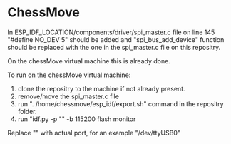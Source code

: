 # ChessMove

In ESP_IDF_LOCATION/components/driver/spi_master.c file on line 145 "#define NO_DEV 5" should be added and "spi_bus_add_device" function should be replaced with the one in the spi_master.c file on this repositry.

On the chessMove virtual machine this is already done.

To run on the chessMove virtual machine:

1) clone the repositry to the machine if not already present.
2) remove/move the spi_master.c file
3) run ". /home/chessmove/esp_idf/export.sh" command in the repositry folder.
4) run "idf.py -p "<port>" -b 115200 flash monitor 
  
Replace "<port>" with actual port, for an example "/dev/ttyUSB0"
